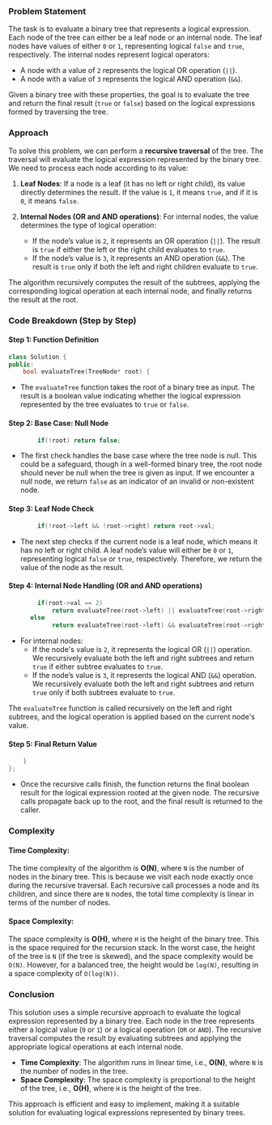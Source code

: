 ### Problem Statement

The task is to evaluate a binary tree that represents a logical expression. Each node of the tree can either be a leaf node or an internal node. The leaf nodes have values of either `0` or `1`, representing logical `false` and `true`, respectively. The internal nodes represent logical operators:

- A node with a value of `2` represents the logical OR operation (`||`).
- A node with a value of `3` represents the logical AND operation (`&&`).

Given a binary tree with these properties, the goal is to evaluate the tree and return the final result (`true` or `false`) based on the logical expressions formed by traversing the tree.

### Approach

To solve this problem, we can perform a **recursive traversal** of the tree. The traversal will evaluate the logical expression represented by the binary tree. We need to process each node according to its value:

1. **Leaf Nodes**: If a node is a leaf (it has no left or right child), its value directly determines the result. If the value is `1`, it means `true`, and if it is `0`, it means `false`.
   
2. **Internal Nodes (OR and AND operations)**: For internal nodes, the value determines the type of logical operation:
   - If the node’s value is `2`, it represents an OR operation (`||`). The result is `true` if either the left or the right child evaluates to `true`.
   - If the node’s value is `3`, it represents an AND operation (`&&`). The result is `true` only if both the left and right children evaluate to `true`.

The algorithm recursively computes the result of the subtrees, applying the corresponding logical operation at each internal node, and finally returns the result at the root.

### Code Breakdown (Step by Step)

#### Step 1: Function Definition

```cpp
class Solution {
public:
    bool evaluateTree(TreeNode* root) {
```
- The `evaluateTree` function takes the root of a binary tree as input. The result is a boolean value indicating whether the logical expression represented by the tree evaluates to `true` or `false`.

#### Step 2: Base Case: Null Node

```cpp
        if(!root) return false;
```
- The first check handles the base case where the tree node is null. This could be a safeguard, though in a well-formed binary tree, the root node should never be null when the tree is given as input. If we encounter a null node, we return `false` as an indicator of an invalid or non-existent node.

#### Step 3: Leaf Node Check

```cpp
        if(!root->left && !root->right) return root->val;
```
- The next step checks if the current node is a leaf node, which means it has no left or right child. A leaf node’s value will either be `0` or `1`, representing logical `false` or `true`, respectively. Therefore, we return the value of the node as the result.

#### Step 4: Internal Node Handling (OR and AND operations)

```cpp
        if(root->val == 2)
            return evaluateTree(root->left) || evaluateTree(root->right);
      else
            return evaluateTree(root->left) && evaluateTree(root->right);
```
- For internal nodes:
  - If the node's value is `2`, it represents the logical OR (`||`) operation. We recursively evaluate both the left and right subtrees and return `true` if either subtree evaluates to `true`.
  - If the node’s value is `3`, it represents the logical AND (`&&`) operation. We recursively evaluate both the left and right subtrees and return `true` only if both subtrees evaluate to `true`.

The `evaluateTree` function is called recursively on the left and right subtrees, and the logical operation is applied based on the current node's value.

#### Step 5: Final Return Value

```cpp
    }
};
```
- Once the recursive calls finish, the function returns the final boolean result for the logical expression rooted at the given node. The recursive calls propagate back up to the root, and the final result is returned to the caller.

### Complexity

#### Time Complexity:
The time complexity of the algorithm is **O(N)**, where `N` is the number of nodes in the binary tree. This is because we visit each node exactly once during the recursive traversal. Each recursive call processes a node and its children, and since there are `N` nodes, the total time complexity is linear in terms of the number of nodes.

#### Space Complexity:
The space complexity is **O(H)**, where `H` is the height of the binary tree. This is the space required for the recursion stack. In the worst case, the height of the tree is `N` (if the tree is skewed), and the space complexity would be `O(N)`. However, for a balanced tree, the height would be `log(N)`, resulting in a space complexity of `O(log(N))`.

### Conclusion

This solution uses a simple recursive approach to evaluate the logical expression represented by a binary tree. Each node in the tree represents either a logical value (`0` or `1`) or a logical operation (`OR` or `AND`). The recursive traversal computes the result by evaluating subtrees and applying the appropriate logical operations at each internal node.

- **Time Complexity**: The algorithm runs in linear time, i.e., **O(N)**, where `N` is the number of nodes in the tree.
- **Space Complexity**: The space complexity is proportional to the height of the tree, i.e., **O(H)**, where `H` is the height of the tree.

This approach is efficient and easy to implement, making it a suitable solution for evaluating logical expressions represented by binary trees.